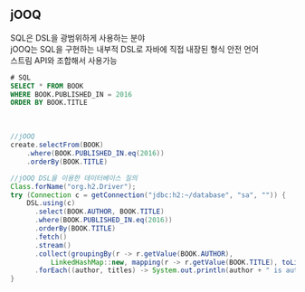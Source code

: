 ## jOOQ
SQL은 DSL을 광범위하게 사용하는 분야  
jOOQ는 SQL을 구현하는 내부적 DSL로 자바에 직접 내장된 형식 안전 언어  
스트림 API와 조합해서 사용가능  

````sql
# SQL
SELECT * FROM BOOK
WHERE BOOK.PUBLISHED_IN = 2016
ORDER BY BOOK.TITLE
````

<br>

````java
//jOOQ
create.selectFrom(BOOK)
    .where(BOOK.PUBLISHED_IN.eq(2016))
    .orderBy(BOOK.TITLE)

//jOOQ DSL을 이용한 데이터베이스 질의
Class.forName("org.h2.Driver");
try (Connection c = getConnection("jdbc:h2:~/database", "sa", "")) {
    DSL.using(c)
      .select(BOOK.AUTHOR, BOOK.TITLE)
      .where(BOOK.PUBLISHED_IN.eq(2016))
      .orderBy(BOOK.TITLE)
      .fetch()
      .stream()
      .collect(groupingBy(r -> r.getValue(BOOK.AUTHOR),
          LinkedHashMap::new, mapping(r -> r.getValue(BOOK.TITLE), toList())))
      .forEach((author, titles) -> System.out.println(author + " is author of " + titles));
}
````

<br>


